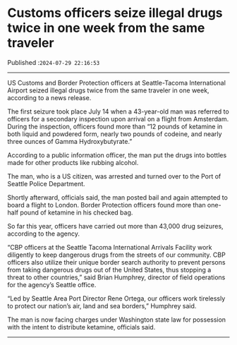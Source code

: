 # Customs officers seize illegal drugs twice in one week from the same traveler

Published :`2024-07-29 22:16:53`

---

US Customs and Border Protection officers at Seattle-Tacoma International Airport seized illegal drugs twice from the same traveler in one week, according to a news release.

The first seizure took place July 14 when a 43-year-old man was referred to officers for a secondary inspection upon arrival on a flight from Amsterdam. During the inspection, officers found more than “12 pounds of ketamine in both liquid and powdered form, nearly two pounds of codeine, and nearly three ounces of Gamma Hydroxybutyrate.”

According to a public information officer, the man put the drugs into bottles made for other products like rubbing alcohol.

The man, who is a US citizen, was arrested and turned over to the Port of Seattle Police Department.

Shortly afterward, officials said, the man posted bail and again attempted to board a flight to London. Border Protection officers found more than one-half pound of ketamine in his checked bag.

So far this year, officers have carried out more than 43,000 drug seizures, according to the agency.

“CBP officers at the Seattle Tacoma International Arrivals Facility work diligently to keep dangerous drugs from the streets of our community. CBP officers also utilize their unique border search authority to prevent persons from taking dangerous drugs out of the United States, thus stopping a threat to other countries,” said Brian Humphrey, director of field operations for the agency’s Seattle office.

“Led by Seattle Area Port Director Rene Ortega, our officers work tirelessly to protect our nation’s air, land and sea borders,” Humphrey said.

The man is now facing charges under Washington state law for possession with the intent to distribute ketamine, officials said.

---

